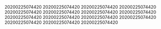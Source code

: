 20200225074420
20200225074420
20200225074420
20200225074420
20200225074420
20200225074420
20200225074420
20200225074420
20200225074420
20200225074420
20200225074420
20200225074420
20200225074420
20200225074420
20200225074420

